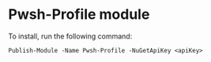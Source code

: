 # Pwsh-Profile module

To install, run the following command:

```pwsh
Publish-Module -Name Pwsh-Profile -NuGetApiKey <apiKey>
```